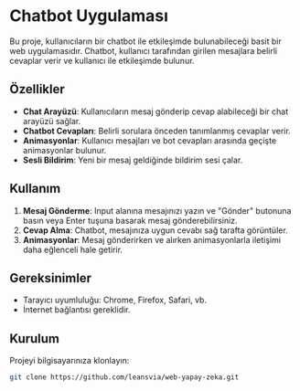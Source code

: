 # Chatbot Uygulaması

Bu proje, kullanıcıların bir chatbot ile etkileşimde bulunabileceği basit bir web uygulamasıdır. Chatbot, kullanıcı tarafından girilen mesajlara belirli cevaplar verir ve kullanıcı ile etkileşimde bulunur.

## Özellikler

- **Chat Arayüzü**: Kullanıcıların mesaj gönderip cevap alabileceği bir chat arayüzü sağlar.
- **Chatbot Cevapları**: Belirli sorulara önceden tanımlanmış cevaplar verir.
- **Animasyonlar**: Kullanıcı mesajları ve bot cevapları arasında geçişte animasyonlar bulunur.
- **Sesli Bildirim**: Yeni bir mesaj geldiğinde bildirim sesi çalar.

## Kullanım

1. **Mesaj Gönderme**: Input alanına mesajınızı yazın ve "Gönder" butonuna basın veya Enter tuşuna basarak mesaj gönderebilirsiniz.
2. **Cevap Alma**: Chatbot, mesajınıza uygun cevabı sağ tarafta görüntüler.
3. **Animasyonlar**: Mesaj gönderirken ve alırken animasyonlarla iletişimi daha eğlenceli hale getirir.

## Gereksinimler

- Tarayıcı uyumluluğu: Chrome, Firefox, Safari, vb.
- İnternet bağlantısı gereklidir.

## Kurulum

Projeyi bilgisayarınıza klonlayın:

```bash
git clone https://github.com/leansvia/web-yapay-zeka.git
